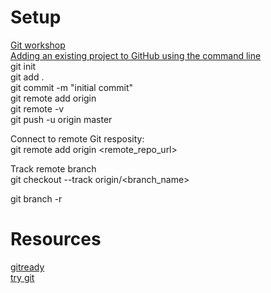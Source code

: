 # Setup
[Git workshop](https://github.com/nuitrcs/gitworkshop)  
[Adding an existing project to GitHub using the command line](https://help.github.com/articles/adding-an-existing-project-to-github-using-the-command-line/)  
git init  
git add .   
git commit -m "initial commit"    
git remote add origin <remote repository URL>  
git remote -v  
git push -u origin master  

Connect to remote Git resposity:  
git remote add origin <remote_repo_url>  

Track remote branch  
git checkout --track origin/<branch_name>  

git branch -r  
# Resources
[gitready](http://gitready.com/)  
[try git](https://try.github.io/)  
